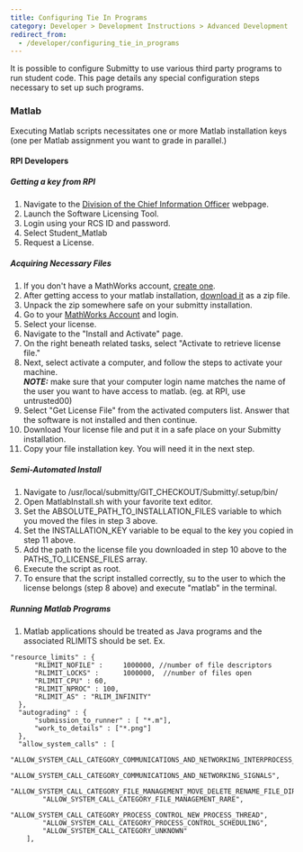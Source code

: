 ```yaml
---
title: Configuring Tie In Programs
category: Developer > Development Instructions > Advanced Development
redirect_from:
  - /developer/configuring_tie_in_programs
---
```


It is possible to configure Submitty to use various third party programs to run student code. This page details any special configuration steps necessary to set up such programs.

### Matlab
Executing Matlab scripts necessitates one or more Matlab installation keys (one per Matlab assignment you want to grade in parallel.)

#### RPI Developers
##### Getting a key from RPI
1. Navigate to the [Division of the Chief Information Officer](https://dotcio.rpi.edu/services/software-labs) webpage.
2. Launch the Software Licensing Tool.
3. Login using your RCS ID and password.
4. Select Student_Matlab
5. Request a License.  

##### Acquiring Necessary Files
1. If you don't have a MathWorks account, [create one](https://www.mathworks.com/mwaccount/).
2. After getting access to your matlab installation, [download it](https://www.mathworks.com/downloads) as a zip file.
3. Unpack the zip somewhere safe on your submitty installation.
4. Go to your [MathWorks Account](https://www.mathworks.com/mwaccount/) and login.
5. Select your license.
6. Navigate to the "Install and Activate" page.
7. On the right beneath related tasks, select "Activate to retrieve license file."
8. Next, select activate a computer, and follow the steps to activate your machine.  
_**NOTE:**_ make sure that your computer login name matches the name of the user you want to have access to matlab. (eg. at RPI, use untrusted00)
9. Select "Get License File" from the activated computers list. Answer that the software is not installed and then continue.
10. Download Your license file and put it in a safe place on your Submitty installation.
11. Copy your file installation key. You will need it in the next step.

##### Semi-Automated Install
1. Navigate to /usr/local/submitty/GIT_CHECKOUT/Submitty/.setup/bin/
2. Open MatlabInstall.sh with your favorite text editor.
3. Set the ABSOLUTE_PATH_TO_INSTALLATION_FILES variable to which you moved the files in step 3 above.
4. Set the INSTALLATION_KEY variable to be equal to the key you copied in step 11 above.
5. Add the path to the license file you downloaded in step 10 above to the PATHS_TO_LICENSE_FILES array.
6. Execute the script as root.
7. To ensure that the script installed correctly, su to the user to which the license belongs (step 8 above) and execute "matlab" in the terminal.

##### Running Matlab Programs
1. Matlab applications should be treated as Java programs and the associated RLIMITS should be set. Ex.
```
"resource_limits" : {
      "RLIMIT_NOFILE" :     1000000, //number of file descriptors
      "RLIMIT_LOCKS" :      1000000,  //number of files open
      "RLIMIT_CPU" : 60,
      "RLIMIT_NPROC" : 100,
      "RLIMIT_AS" : "RLIM_INFINITY"
  },
  "autograding" : {
      "submission_to_runner" : [ "*.m"],
      "work_to_details" : ["*.png"]
  },
  "allow_system_calls" : [
        "ALLOW_SYSTEM_CALL_CATEGORY_COMMUNICATIONS_AND_NETWORKING_INTERPROCESS_COMMUNICATION",
        "ALLOW_SYSTEM_CALL_CATEGORY_COMMUNICATIONS_AND_NETWORKING_SIGNALS",
        "ALLOW_SYSTEM_CALL_CATEGORY_FILE_MANAGEMENT_MOVE_DELETE_RENAME_FILE_DIRECTORY",
        "ALLOW_SYSTEM_CALL_CATEGORY_FILE_MANAGEMENT_RARE",
        "ALLOW_SYSTEM_CALL_CATEGORY_PROCESS_CONTROL_NEW_PROCESS_THREAD",
        "ALLOW_SYSTEM_CALL_CATEGORY_PROCESS_CONTROL_SCHEDULING",
        "ALLOW_SYSTEM_CALL_CATEGORY_UNKNOWN"
    ],
```

